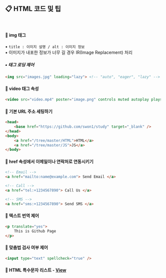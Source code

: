## 📋 HTML 코드 및 팁
<br>

#### 📌 img 태그
▪ `title : 이미지 설명 / alt : 이미지 정보` <br>
▪ 이미지가 내포한 정보가 너무 길 경우 IR(Image Replacement) 처리
##### ▪ 태그 로딩 제어
```HTML
<img src="images.jpg" loading="lazy"> <!-- "auto", "eager", "lazy" -->
```

#### 📌 video 태그 속성
```HTML
<video src="video.mp4" poster="image.png" controls muted autoplay playsinline loop preload="auto"></video>
```

#### 📌 기본 URL 주소 세팅하기
```HTML
<head>
    <base href="https://github.com/swon1/study" target="_blank" />
</head>
<body>
    <a href="/tree/master/HTML">HTML</a>
    <a href="/tree/master/JS">JS</a>
</body>
```

#### 📌 href 속성에서 이메일이나 연락처로 연동시키기
```HTML
<!-- Email -->
<a href="mailto:name@example.com"> Send Email </a>

<!-- Call -->
<a href="tel:+1234567890"> Call Us </a>

<!-- SMS -->
<a href="sms:+1234567890"> Send SMS </a>
```

#### 📌 텍스트 번역 제어
```HTML
<p translate="yes">
    This is Github Page
</p>
```

#### 📌 맞춤법 검사 여부 제어
```HTML
<input type="text" spellcheck="true" />
```

#### 📌 HTML 특수문자 리스트 - [View](http://kor.pe.kr/util/4/charmap2.htm)
